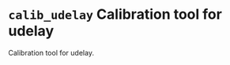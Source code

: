 `calib_udelay` Calibration tool for udelay
==========================================

Calibration tool for udelay.
